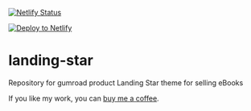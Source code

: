 [![Netlify Status](https://api.netlify.com/api/v1/badges/6264a506-5a0a-42c2-970d-208679cd31ea/deploy-status)](https://app.netlify.com/sites/landing-star/deploys)

[![Deploy to Netlify](https://www.netlify.com/img/deploy/button.svg)](https://app.netlify.com/start/deploy?repository=https://github.com/rhythmpatel/landing-star)

# landing-star
Repository for gumroad product Landing Star theme for selling eBooks

If you like my work, you can [buy me a coffee](https://www.buymeacoffee.com/rhythm19).